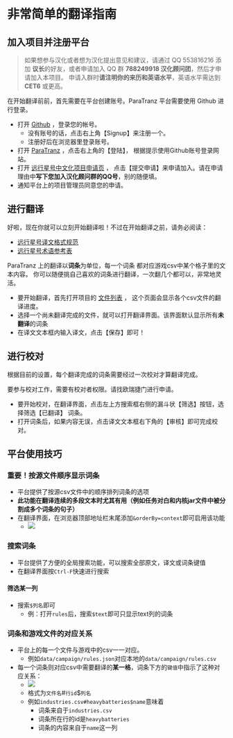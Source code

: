 # 非常简单的翻译指南

## 加入项目并注册平台
> 如果想参与汉化或者想为汉化提出意见和建议，请通过 QQ 553816216 添加 **议长**的好友，或者申请加入 QQ 群 **788249918 汉化顾问团**，然后才申请加入本项目。
申请入群时**请注明你的来历和英语水平**，英语水平需达到 **CET6** 或更高。

在开始翻译前前，首先需要在平台创建账号。ParaTranz 平台需要使用 Github 进行登录。
- 打开 [Github](https://github.com/) ，登录您的帐号。
    - 没有账号的话，点击右上角【Signup】来注册一个。
    - 注册好后在浏览器里登录账号。
- 打开 [ParaTranz](https://paratranz.cn/) ，点击右上角的【登陆】，
  根据提示使用Github账号登录网站。
- 打开 [远行星号中文化项目申请页](https://paratranz.cn/projects/3489/applications) ，
  点击【提交申请】来申请加入。请在申请理由中**写下您加入汉化顾问群的QQ号**，别的随便填。
- 通知平台上的项目管理员同意您的申请。

## 进行翻译
好啦，现在你就可以立刻开始翻译啦！不过在开始翻译之前，请务必阅读：

- [远行星号译文格式规范](docs/format_standard.md)
- [远行星号术语参考表](https://paratranz.cn/projects/3489/terms)

ParaTranz 上的翻译以**词条**为单位，每一个词条
都对应游戏csv中某个格子里的文本内容。
你可以随便挑自己喜欢的词条进行翻译，一次翻几个都可以，非常地灵活。

- 要开始翻译，首先打开项目的 [文件列表](https://paratranz.cn/projects/3489/files) ，
  这个页面会显示各个csv文件的翻译进度。
- 选择一个尚未翻译完成的文件，就可以打开翻译界面。该界面默认显示所有**未翻译**的词条
- 在译文文本框内输入译文，点击【保存】即可！

## 进行校对
根据目前的设置，每个翻译完成的词条需要经过一次校对才算翻译完成。

要参与校对工作，需要有校对者权限。请找欧瑞捷门进行申请。

- 要开始校对，在翻译界面，点击左上方搜索框右侧的漏斗状【筛选】按钮，选择筛选【已翻译】
  词条。
- 打开词条后，如果内容无误，点击译文文本框右下角的【审核】即可完成校对。

## 平台使用技巧
### 重要！按源文件顺序显示词条
- 平台提供了按源csv文件中的顺序排列词条的选项
- **此功能在翻译连续的多段文本时尤其有用（例如任务对白和内核jar文件中被分割成多个词条的句子）**
- 在翻译界面，在浏览器顶部地址栏末尾添加`&orderBy=context`即可启用该功能
  - ![][order-by-context]

### 搜索词条
- 平台提供了方便的全局搜索功能，可以搜索全部原文，译文或词条键值
- 在翻译界面按`Ctrl-F`快速进行搜索

#### 筛选某一列
- 搜索`$列名`即可
  - 例：打开`rules`后，搜索`$text`即可只显示text列的词条

### 词条和游戏文件的对应关系
- 平台上的每一个文件与游戏中的csv一一对应。
  - 例如`data/campaign/rules.json`对应本地的`data/campaign/rules.csv`
- 每一个词条则对应csv中需要翻译的**某一格**，词条下方的`键值`中指示了这种对应关系：
  - ![][string-kv]
  - 格式为`文件名`#`行id`$`列名`
  - 例如`industries.csv#heavybatteries$name`意味着
    - 词条来自于`industries.csv`
    - 词条所在行的id是`heavybatteries`
    - 词条的内容来自于`name`这一列

[string-kv]:string-kv.png
[order-by-context]:order_by_context.png
